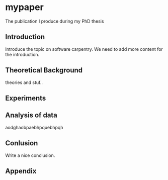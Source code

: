 # mypaper
The publication I produce during my PhD thesis

## Introduction
Introduce the topic on software carpentry. We need to add more content for the introduction.

## Theoretical Background
theories and stuf..

## Experiments

## Analysis of data
aodghaobpaebhpquebhpqh

## Conlusion
Write a nice conclusion.


## Appendix
